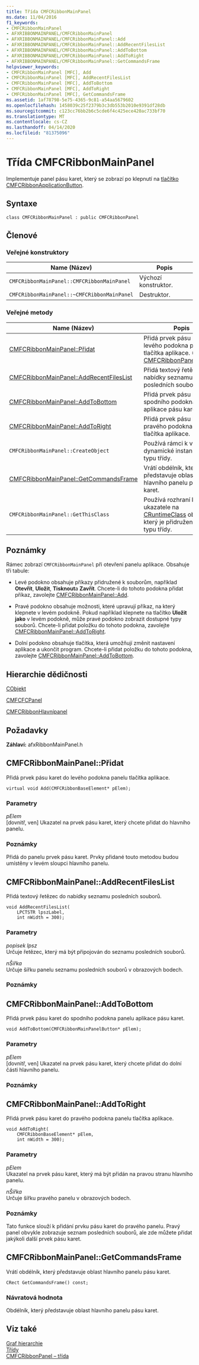 ```yaml
---
title: Třída CMFCRibbonMainPanel
ms.date: 11/04/2016
f1_keywords:
- CMFCRibbonMainPanel
- AFXRIBBONMAINPANEL/CMFCRibbonMainPanel
- AFXRIBBONMAINPANEL/CMFCRibbonMainPanel::Add
- AFXRIBBONMAINPANEL/CMFCRibbonMainPanel::AddRecentFilesList
- AFXRIBBONMAINPANEL/CMFCRibbonMainPanel::AddToBottom
- AFXRIBBONMAINPANEL/CMFCRibbonMainPanel::AddToRight
- AFXRIBBONMAINPANEL/CMFCRibbonMainPanel::GetCommandsFrame
helpviewer_keywords:
- CMFCRibbonMainPanel [MFC], Add
- CMFCRibbonMainPanel [MFC], AddRecentFilesList
- CMFCRibbonMainPanel [MFC], AddToBottom
- CMFCRibbonMainPanel [MFC], AddToRight
- CMFCRibbonMainPanel [MFC], GetCommandsFrame
ms.assetid: 1af78798-5e75-4365-9c81-a54aa5679602
ms.openlocfilehash: 1458039c25f2379b3c3db553b2010e9391df28db
ms.sourcegitcommit: c123cc76bb2b6c5cde6f4c425ece420ac733bf70
ms.translationtype: MT
ms.contentlocale: cs-CZ
ms.lasthandoff: 04/14/2020
ms.locfileid: "81375096"
---
```

# <a name="cmfcribbonmainpanel-class"></a>Třída CMFCRibbonMainPanel

Implementuje panel pásu karet, který se zobrazí po klepnutí na [tlačítko CMFCRibbonApplicationButton](../../mfc/reference/cmfcribbonapplicationbutton-class.md).

## <a name="syntax"></a>Syntaxe

```
class CMFCRibbonMainPanel : public CMFCRibbonPanel
```

## <a name="members"></a>Členové

### <a name="public-constructors"></a>Veřejné konstruktory

|Name (Název)|Popis|
|----------|-----------------|
|`CMFCRibbonMainPanel::CMFCRibbonMainPanel`|Výchozí konstruktor.|
|`CMFCRibbonMainPanel::~CMFCRibbonMainPanel`|Destruktor.|

### <a name="public-methods"></a>Veřejné metody

|Name (Název)|Popis|
|----------|-----------------|
|[CMFCRibbonMainPanel::Přidat](#add)|Přidá prvek pásu karet do levého podokna panelu tlačítka aplikace. (Přepíše [CMFCRibbonPanel::Přidat](../../mfc/reference/cmfcribbonpanel-class.md#add).)|
|[CMFCRibbonMainPanel::AddRecentFilesList](#addrecentfileslist)|Přidá textový řetězec do nabídky seznamu posledních souborů.|
|[CMFCRibbonMainPanel::AddToBottom](#addtobottom)|Přidá prvek pásu karet do spodního podokna panelu aplikace pásu karet.|
|[CMFCRibbonMainPanel::AddToRight](#addtoright)|Přidá prvek pásu karet do pravého podokna panelu tlačítka aplikace.|
|`CMFCRibbonMainPanel::CreateObject`|Používá rámci k vytvoření dynamické instance tohoto typu třídy.|
|[CMFCRibbonMainPanel::GetCommandsFrame](#getcommandsframe)|Vrátí obdélník, který představuje oblast hlavního panelu pásu karet.|
|`CMFCRibbonMainPanel::GetThisClass`|Používá rozhraní k získání ukazatele na [CRuntimeClass](../../mfc/reference/cruntimeclass-structure.md) objektu, který je přidružen k tomuto typu třídy.|

## <a name="remarks"></a>Poznámky

Rámec zobrazí `CMFCRibbonMainPanel` při otevření panelu aplikace. Obsahuje tři tabule:

- Levé podokno obsahuje příkazy přidružené k souborům, například **Otevřít**, **Uložit**, **Tisknout**a **Zavřít**. Chcete-li do tohoto podokna přidat příkaz, zavolejte [CMFCRibbonMainPanel::Add](#add).

- Pravé podokno obsahuje možnosti, které upravují příkaz, na který klepnete v levém podokně. Pokud například klepnete na tlačítko **Uložit jako** v levém podokně, může pravé podokno zobrazit dostupné typy souborů. Chcete-li přidat položku do tohoto podokna, zavolejte [CMFCRibbonMainPanel::AddToRight](#addtoright).

- Dolní podokno obsahuje tlačítka, která umožňují změnit nastavení aplikace a ukončit program. Chcete-li přidat položku do tohoto podokna, zavolejte [CMFCRibbonMainPanel::AddToBottom](#addtobottom).

## <a name="inheritance-hierarchy"></a>Hierarchie dědičnosti

[CObjekt](../../mfc/reference/cobject-class.md)

[CMFCFCPanel](../../mfc/reference/cmfcribbonpanel-class.md)

[CMFCRibbonHlavnípanel](../../mfc/reference/cmfcribbonmainpanel-class.md)

## <a name="requirements"></a>Požadavky

**Záhlaví:** afxRibbonMainPanel.h

## <a name="cmfcribbonmainpaneladd"></a><a name="add"></a>CMFCRibbonMainPanel::Přidat

Přidá prvek pásu karet do levého podokna panelu tlačítka aplikace.

```
virtual void Add(CMFCRibbonBaseElement* pElem);
```

### <a name="parameters"></a>Parametry

*pElem*<br/>
[dovnitř, ven] Ukazatel na prvek pásu karet, který chcete přidat do hlavního panelu.

### <a name="remarks"></a>Poznámky

Přidá do panelu prvek pásu karet. Prvky přidané touto metodou budou umístěny v levém sloupci hlavního panelu.

## <a name="cmfcribbonmainpaneladdrecentfileslist"></a><a name="addrecentfileslist"></a>CMFCRibbonMainPanel::AddRecentFilesList

Přidá textový řetězec do nabídky seznamu posledních souborů.

```
void AddRecentFilesList(
    LPCTSTR lpszLabel,
    int nWidth = 300);
```

### <a name="parameters"></a>Parametry

*popisek lpsz*<br/>
Určuje řetězec, který má být připojován do seznamu posledních souborů.

*nŠířka*<br/>
Určuje šířku panelu seznamu posledních souborů v obrazových bodech.

### <a name="remarks"></a>Poznámky

## <a name="cmfcribbonmainpaneladdtobottom"></a><a name="addtobottom"></a>CMFCRibbonMainPanel::AddToBottom

Přidá prvek pásu karet do spodního podokna panelu aplikace pásu karet.

```
void AddToBottom(CMFCRibbonMainPanelButton* pElem);
```

### <a name="parameters"></a>Parametry

*pElem*<br/>
[dovnitř, ven] Ukazatel na prvek pásu karet, který chcete přidat do dolní části hlavního panelu.

### <a name="remarks"></a>Poznámky

## <a name="cmfcribbonmainpaneladdtoright"></a><a name="addtoright"></a>CMFCRibbonMainPanel::AddToRight

Přidá prvek pásu karet do pravého podokna panelu tlačítka aplikace.

```
void AddToRight(
    CMFCRibbonBaseElement* pElem,
    int nWidth = 300);
```

### <a name="parameters"></a>Parametry

*pElem*<br/>
Ukazatel na prvek pásu karet, který má být přidán na pravou stranu hlavního panelu.

*nŠířka*<br/>
Určuje šířku pravého panelu v obrazových bodech.

### <a name="remarks"></a>Poznámky

Tato funkce slouží k přidání prvku pásu karet do pravého panelu. Pravý panel obvykle zobrazuje seznam posledních souborů, ale zde můžete přidat jakýkoli další prvek pásu karet.

## <a name="cmfcribbonmainpanelgetcommandsframe"></a><a name="getcommandsframe"></a>CMFCRibbonMainPanel::GetCommandsFrame

Vrátí obdélník, který představuje oblast hlavního panelu pásu karet.

```
CRect GetCommandsFrame() const;
```

### <a name="return-value"></a>Návratová hodnota

Obdélník, který představuje oblast hlavního panelu pásu karet.

## <a name="see-also"></a>Viz také

[Graf hierarchie](../../mfc/hierarchy-chart.md)<br/>
[Třídy](../../mfc/reference/mfc-classes.md)<br/>
[CMFCRibbonPanel – třída](../../mfc/reference/cmfcribbonpanel-class.md)
